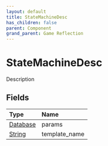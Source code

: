 ```yaml
---
layout: default
title: StateMachineDesc
has_children: false
parent: Component
grand_parent: Game Reflection
---
```

# StateMachineDesc
Description 

## Fields

| Type | Name |
|:----------|:--------------|
| [Database](/riftbreaker-wiki/docs/game-reflection/components/database/) | params |
| [String](/riftbreaker-wiki/docs/game-reflection/components/string/) | template_name |

